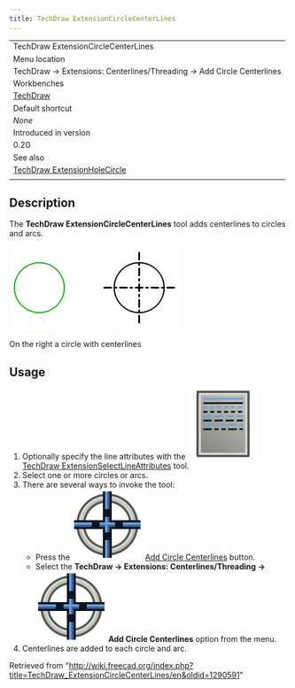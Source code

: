 ```yaml
---
title: TechDraw ExtensionCircleCenterLines
---
```


|                                                                                              |
| -------------------------------------------------------------------------------------------- |
| TechDraw ExtensionCircleCenterLines                                                          |
| Menu location                                                                                |
| TechDraw → Extensions: Centerlines/Threading → Add Circle Centerlines                        |
| Workbenches                                                                                  |
| [TechDraw](/TechDraw_Workbench "TechDraw Workbench")                                         |
| Default shortcut                                                                             |
| _None_                                                                                       |
| Introduced in version                                                                        |
| 0.20                                                                                         |
| See also                                                                                     |
| [TechDraw ExtensionHoleCircle](/TechDraw_ExtensionHoleCircle "TechDraw ExtensionHoleCircle") |
|                                                                                              |

## Description

The **TechDraw ExtensionCircleCenterLines** tool adds centerlines to circles and arcs.

![](/src/assets/images/TechDraw_ExtensionCircleCenterLinesExample.png)

On the right a circle with centerlines

## Usage

1. Optionally specify the line attributes with the ![](/src/assets/images/TechDraw_ExtensionSelectLineAttributes.svg) [TechDraw ExtensionSelectLineAttributes](/TechDraw_ExtensionSelectLineAttributes "TechDraw ExtensionSelectLineAttributes") tool.
2. Select one or more circles or arcs.
3. There are several ways to invoke the tool:
   - Press the ![](/src/assets/images/TechDraw_ExtensionCircleCenterLines.svg) [Add Circle Centerlines](/TechDraw_ExtensionCircleCenterLines "TechDraw ExtensionCircleCenterLines") button.
   - Select the **TechDraw → Extensions: Centerlines/Threading → ![](/src/assets/images/TechDraw_ExtensionCircleCenterLines.svg) Add Circle Centerlines** option from the menu.
4. Centerlines are added to each circle and arc.

Retrieved from "<http://wiki.freecad.org/index.php?title=TechDraw_ExtensionCircleCenterLines/en&oldid=1290591>"
